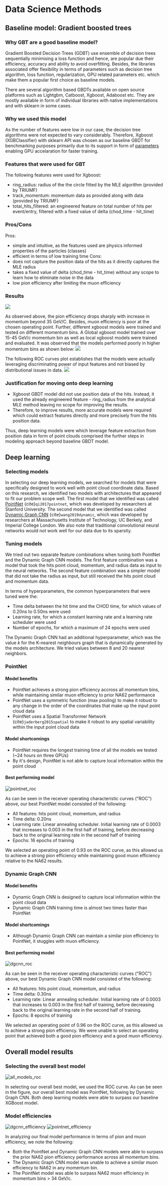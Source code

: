 # Data Science Methods

## Baseline model: Gradient boosted trees

### Why GBT are a good baseline model?

Gradient Boosted Decision Trees (GDBT) use ensemble of decision trees sequentially minimising a loss function and hence, are popular due their efficiency, accuracy and ability to avoid overfitting. Besides, the libraries associated offer flexibility in terms of parameters such as decision tree algorithm, loss function, regularization, GPU related parameters etc. which make them a popular first choice as baseline models. 

There are several algorithm based GBDTs available on open source platforms such as Lightgbm, Catboost, Xgboost, Adaboost etc. They are mostly available in form of individual libraries with native implementations and with sklearn in some cases.

### Why we used this model

As the number of features were low in our case, the decision tree algorithms were not expected to vary considerably. Therefore, Xgboost (XGBClassifier) with sklearn API was chosen as our baseline GBDT for benchmarking purposes primarily due to its support in form of [parameters](https://xgboost.readthedocs.io/en/stable/gpu/index.html) enabling GPU accelaration for faster training.

### Features that were used for GBT

The following features were used for Xgboost:
- ring_radius: radius of the the circle fitted by the MLE algorithm (provided by TRIUMF)
- track_momentum: momentum data as provided along with data (provided by TRIUMF)
- total_hits_filtered: an engineered feature on total number of hits per event/entry, filtered with a fixed value of delta (chod_time - hit_time)

### Pros/Cons

Pros: 
- simple and intuitive, as the features used are physics informed properties of the particles (classes)
- efficient in terms of low training time
Cons:
- does not capture the position data of the hits as it directly captures the MLE radius
- takes a fixed value of delta (chod_time - hit_time) without any scope to learn how to eliminate noise in the data
- low pion efficiency after limiting the muon efficiency

### Results

![](images/xgb_results.png)

As observed above, the pion efficiency drops sharply with increase in momentum beyond 35 GeV/C. Besides, muon efficiency is poor at the chosen operating point.
Further, different xgboost models were trained and tested on different momentum bins. A Global xgboost model trained over 15-45 GeV/c momentum bin as well as local xgboost models were trained and evaluated. It was observed that the models performed poorly in higher momentum bins as shown below:
![](images/ROC_xgboost.png)

The following ROC curves plot establishes that the models were actually leveraging discriminating power of input features and not biased by distributional issues in data.
![](images/ROC_xgboost_3545.png)

### Justification for moving onto deep learning

 - Xgboost GBDT model did not use position data of the hits. Instead, it used the already engineered feature - ring_radius from the analytical MLE method leaving no scope for improving the results. 
- Therefore, to improve results, more accurate models were required which could extract features directly and more precisely from the hits position data.

Thus, deep learning models were which leverage feature extraction from position data in form of point clouds comprised the further steps in modeling approach beyond baseline GBDT model. 


## Deep learning

### Selecting models

In selecting our deep learning models, we searched for models that were specifically designed to work well with point cloud coordinate data.  Based on this research, we identified two models with architectures that appeared to fit our problem scope well.  The first model that we identified was called [PointNet](https://arxiv.org/abs/1612.00593) {cite}`qi2017pointnet`, which was developed by researchers at Stanford University.  The second model that we identified was called [Dynamic Graph CNN](https://arxiv.org/abs/1801.07829) {cite}`wang2019dynamic`, which was developed by researchers at Massachusetts Institute of Technology, UC Berkely, and Imperial College London.  We also note that traditional convolutional neural networks would not work well for our data due to its sparsity.

### Tuning models

We tried out two separate feature combinations when tuning both PointNet and the Dynamic Graph CNN models.  The first feature combination was a model that took the hits point cloud, momentum, and radius data as input to the neural networks.  The second feature combination was a simpler model that did not take the radius as input, but still received the hits point cloud and momentum data.

In terms of hyperparameters, the common hyperparameters that were tuned were the:

- Time delta between the hit time and the CHOD time, for which values of 0.20ns to 0.50ns were used
- Learning rate, for which a constant learning rate and a learning rate scheduler were used
- Number of epochs, for which a maximum of 24 epochs were used

The Dynamic Graph CNN had an additional hyperparameter, which was the value $k$ for the K-nearest neighbours graph that is dynamically generated by the models architecture.  We tried values between 8 and 20 nearest neighbors.

### PointNet

#### Model benefits

- PointNet achieves a strong pion efficiency accross all momentum bins, while maintaining similar muon efficiency to prior NA62 performance
- PointNet uses a symmetric function (max pooling) to make it robust to any change in the order of the coordinates that make up the input point cloud data
- PointNet uses a Spatial Transformer Network {cite}`jaderberg2015spatial` to make it robust to any spatial variability within the input point cloud data

#### Model shortcomings

- PointNet requires the longest training time of all the models we tested (~24 hours on three GPUs)
- By it's design, PointNet is not able to capture local information within the point cloud

#### Best performing model

![pointnet_roc](images/pointnet_roc.png)

As can be seen in the receiver operating characteristic curves ("ROC") above, our best PointNet model consisted of the following:

- All features: hits point cloud, momentum, and radius
- Time delta: 0.20ns
- Learning rate: Linear annealing scheduler.  Initial learning rate of 0.0003 that increases to 0.003 in the first half of training, before decreasing back to the original learning rate in the second half of training
- Epochs: 16 epochs of training

We selected an operating point of 0.93 on the ROC curve, as this allowed us to achieve a strong pion efficiency while maintaining good muon efficiency relative to the NA62 results.

### Dynamic Graph CNN

#### Model benefits

- Dynamic Graph CNN is designed to capture local information within the point cloud data
- Dynamic Graph CNN training time is almost two times faster than PointNet

#### Model shortcomings

- Although Dynamic Graph CNN can maintain a similar pion efficiency to PointNet, it stuggles with muon efficiency.

#### Best performing model

![dgcnn_roc](images/dgcnn_roc.png)

As can be seen in the receiver operating characteristic curves ("ROC") above, our best Dynamic Graph CNN model consisted of the following:

- All features: hits point cloud, momentum, and radius
- Time delta: 0.30ns
- Learning rate: Linear annealing scheduler.  Initial learning rate of 0.0003 that increases to 0.003 in the first half of training, before decreasing back to the original learning rate in the second half of training.
- Epochs: 8 epochs of training

We selected an operating point of 0.96 on the ROC curve, as this allowed us to achieve a strong pion efficiency.  We were unable to select an operating point that achieved both a good pion efficiency and a good muon efficiency.

## Overall model results

### Selecting the overall best model

![all_models_roc](images/all_models_roc.png)

In selecting our overall best model, we used the ROC curve.  As can be seen in the figure, our overall best model was PointNet, following by Dynamic Graph CNN.  Both deep learning models were able to surpass our baseline XGBoost model.

### Model efficiencies

![dgcnn_efficiency](images/dgcnn_efficiency.png)
![pointnet_efficiency](images/pointnet_efficiency.png)

In analyzing our final model performance in terms of pion and muon efficiency, we note the following:

- Both the PointNet and Dynamic Graph CNN models were able to surpass the prior NA62 pion efficiency performance across all momentum bins.
- The Dynamic Graph CNN model was unable to achieve a similar muon efficiency to NA62 in any momentum bin.
- The PointNet model was able to surpass NA62 muon efficiency in momentum bins > 34 GeV/c.
